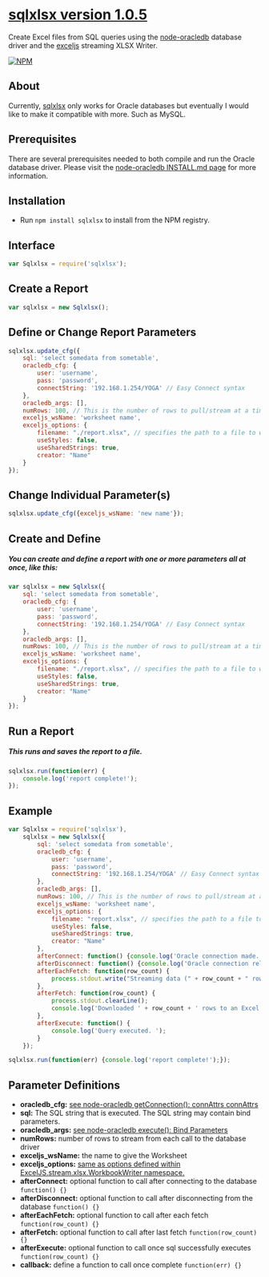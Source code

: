 # [sqlxlsx version 1.0.5](https://github.com/bchr02/sqlxlsx)
Create Excel files from SQL queries using the [node-oracledb](https://github.com/oracle/node-oracledb) database driver and the [exceljs](https://github.com/guyonroche/exceljs) streaming XLSX Writer.

[![NPM](https://nodei.co/npm/sqlxlsx.png?downloads=true&stars=true)](https://nodei.co/npm/sqlxlsx/)

## About
Currently, [sqlxlsx](https://github.com/bchr02/sqlxlsx) only works for Oracle databases but eventually I would like to make it compatible with more. Such as MySQL.

## Prerequisites
There are several prerequisites needed to both compile and run the Oracle database driver. Please visit the [node-oracledb INSTALL.md page](https://github.com/oracle/node-oracledb/blob/master/INSTALL.md) for more information.

## Installation
- Run `npm install sqlxlsx` to install from the NPM registry.

## Interface
```javascript
var Sqlxlsx = require('sqlxlsx');
```

## Create a Report
```javascript
var sqlxlsx = new Sqlxlsx();
```

## Define or Change Report Parameters
````javascript
sqlxlsx.update_cfg({
	sql: 'select somedata from sometable',
	oracledb_cfg: {
		user: 'username',
		pass: 'password',
		connectString: '192.168.1.254/YOGA' // Easy Connect syntax
	},
	oracledb_args: [],
	numRows: 100, // This is the number of rows to pull/stream at a time
	exceljs_wsName: 'worksheet name',
	exceljs_options: {
		filename: "./report.xlsx", // specifies the path to a file to write the XLSX workbook to
		useStyles: false,
		useSharedStrings: true,
		creator: "Name"
	}
});
````

## Change Individual Parameter(s)
````javascript
sqlxlsx.update_cfg({exceljs_wsName: 'new name'});
````

## Create and Define
##### You can create and define a report with one or more parameters all at once, like this:
```javascript
var sqlxlsx = new Sqlxlsx({
	sql: 'select somedata from sometable',
	oracledb_cfg: {
		user: 'username',
		pass: 'password',
		connectString: '192.168.1.254/YOGA' // Easy Connect syntax
	},
	oracledb_args: [],
	numRows: 100, // This is the number of rows to pull/stream at a time
	exceljs_wsName: 'worksheet name',
	exceljs_options: {
		filename: "./report.xlsx", // specifies the path to a file to write the XLSX workbook to
		useStyles: false,
		useSharedStrings: true,
		creator: "Name"
	}
});
```

## Run a Report
##### This runs and saves the report to a file.
```javascript
sqlxlsx.run(function(err) {
	console.log('report complete!');
});
```

## Example
```javascript
var Sqlxlsx = require('sqlxlsx'),
	sqlxlsx = new Sqlxlsx({
		sql: 'select somedata from sometable',
		oracledb_cfg: {
			user: 'username',
			pass: 'password',
			connectString: '192.168.1.254/YOGA' // Easy Connect syntax
		},
		oracledb_args: [],
		numRows: 100, // This is the number of rows to pull/stream at a time
		exceljs_wsName: 'worksheet name',
		exceljs_options: {
			filename: "report.xlsx", // specifies the path to a file to write the XLSX workbook to
			useStyles: false,
			useSharedStrings: true,
			creator: "Name"
		},
		afterConnect: function() {console.log('Oracle connection made.');},
		afterDisconnect: function() {console.log('Oracle connection released.');},
		afterEachFetch: function(row_count) {
			process.stdout.write("Streaming data (" + row_count + " rows) to file... \x1B[0G");
		},
		afterFetch: function(row_count) {
			process.stdout.clearLine();
			console.log('Downloaded ' + row_count + ' rows to an Excel file. ');
		},
		afterExecute: function() {
			console.log('Query executed. ');
		}
	});

sqlxlsx.run(function(err) {console.log('report complete!');});

```

## Parameter Definitions
- **oracledb_cfg:** [see node-oracledb getConnection(): connAttrs connAttrs](https://github.com/oracle/node-oracledb/blob/master/doc/api.md#parameters-1)
- **sql:** The SQL string that is executed. The SQL string may contain bind parameters.
- **oracledb_args:** [see node-oracledb execute(): Bind Parameters](https://github.com/oracle/node-oracledb/blob/master/doc/api.md#-4232-execute-bind-parameters)
- **numRows:** number of rows to stream from each call to the database driver
- **exceljs_wsName:** the name to give the Worksheet
- **exceljs_options:** [same as options defined within ExcelJS.stream.xlsx.WorkbookWriter namespace.](https://github.com/guyonroche/exceljs#streaming-xlsx)
- **afterConnect:** optional function to call after connecting to the database  ```function() {}```
- **afterDisconnect:** optional function to call after disconnecting from the database  ```function() {}```
- **afterEachFetch:** optional function to call after each fetch  ```function(row_count) {}```
- **afterFetch:** optional function to call after last fetch  ```function(row_count) {}```
- **afterExecute:** optional function to call once sql successfully executes  ```function(row_count) {}```
- **callback:** define a function to call once complete ```function(err) {}```
 
